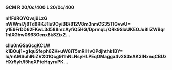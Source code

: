 #### GCM R 20/0c/400 L 20/0c/400
**nIfFdRQYQvsj9LzG**<br/>**nWWml7j8Td8RKJ1Iu9OyiBB/812V8m3nmCS35TIQvwU=**<br/>**y1E9FrDD62FKwL3d588mzAyfiQ5HG/DprmqL/QRk9SlxUKEOJo8IlZWBqr1hIXGhw0S63GenxBkSZix2...**<br/><br/>
**cIIu0nGSaGcgKCLW**<br/>**k1BOuj1+g1quSfeph6ZK+uW8iT5mRlHvOPdjhthk1BY=**<br/>**lx/nAMSuhINiZVX01Qcg9I1hNLNsyHLPEqOMagga4v2S3eAK3INxnqCBUzHXr5yh/I5hqXPteHqyruPK...**